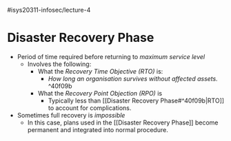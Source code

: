 #isys20311-infosec/lecture-4 
# Disaster Recovery Phase

- Period of time required before returning to *maximum service level*
	- Involves the following:
		- What the *Recovery Time Objective (RTO)* is:
			- *How long an organisation survives without affected assets.* ^40f09b
		- What the *Recovery Point Objection (RPO)* is
			- Typically less than [[Disaster Recovery Phase#^40f09b|RTO]] to account for complications.
- Sometimes full recovery is *impossible*
	- In this case, plans used in the [[Disaster Recovery Phase]] become permanent and integrated into normal procedure. 